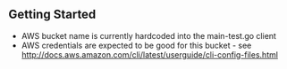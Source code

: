 ## Getting Started
* AWS bucket name is currently hardcoded into the main-test.go client
* AWS credentials are expected to be good for this bucket - see http://docs.aws.amazon.com/cli/latest/userguide/cli-config-files.html
